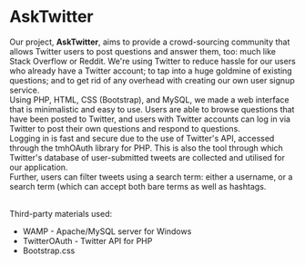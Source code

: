 # AskTwitter

Our project, <b>AskTwitter</b>, aims to provide a crowd-sourcing community that allows Twitter users to post questions and answer them, too: much like Stack Overflow or Reddit. We're using Twitter to reduce hassle for our users who already have a Twitter account; to tap into a huge goldmine of existing questions; and to get rid of any overhead with creating our own user signup service. <br />
Using PHP, HTML, CSS (Bootstrap), and MySQL, we made a web interface that is minimalistic and easy to use. Users are able to browse questions that have been posted to Twitter, and users with Twitter accounts can log in via Twitter to post their own questions and respond to questions. <br />
Logging in is fast and secure due to the use of Twitter's API, accessed through the tmhOAuth library for PHP. This is also the tool through which Twitter's database of user-submitted tweets are collected and utilised for our application.<br />
Further, users can filter tweets using a search term: either a username, or a search term (which can accept both bare terms as well as hashtags.<br /><br />

Third-party materials used:
<ul>
<li>WAMP - Apache/MySQL server for Windows</li>
<li>TwitterOAuth - Twitter API for PHP</li>
<li>Bootstrap.css</li>
</ul>

